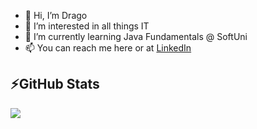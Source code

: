 - 👋 Hi, I’m Drago 
- 👀 I’m interested in all things IT
- 🌱 I’m currently learning Java Fundamentals @ SoftUni
- 📫 You can reach me here or at <a href="https://www.linkedin.com/in/drago-angelov">LinkedIn</a>

<h2>⚡GitHub Stats</h2>

<img src="https://github-readme-stats.vercel.app/api?username=dragoangelov&show_icons=true"/>
